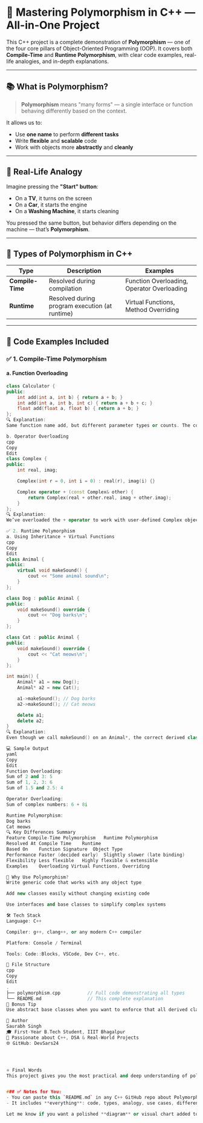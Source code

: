 # 🔁 Mastering Polymorphism in C++ — All-in-One Project

This C++ project is a complete demonstration of **Polymorphism** — one of the four core pillars of Object-Oriented Programming (OOP). It covers both **Compile-Time** and **Runtime Polymorphism**, with clear code examples, real-life analogies, and in-depth explanations.

---

## 📚 What is Polymorphism?

> **Polymorphism** means "many forms" — a single interface or function behaving differently based on the context.

It allows us to:
- Use **one name** to perform **different tasks**
- Write **flexible** and **scalable** code
- Work with objects more **abstractly** and **cleanly**

---

## 🧠 Real-Life Analogy

Imagine pressing the **"Start" button**:
- On a **TV**, it turns on the screen
- On a **Car**, it starts the engine
- On a **Washing Machine**, it starts cleaning

You pressed the same button, but behavior differs depending on the machine — that’s **Polymorphism**.

---

## 🔄 Types of Polymorphism in C++

| Type              | Description                                        | Examples                        |
|------------------|----------------------------------------------------|---------------------------------|
| **Compile-Time**  | Resolved during compilation                        | Function Overloading, Operator Overloading |
| **Runtime**       | Resolved during program execution (at runtime)     | Virtual Functions, Method Overriding |

---

## 🧾 Code Examples Included

### ✅ 1. **Compile-Time Polymorphism**

#### a. Function Overloading

```cpp
class Calculator {
public:
    int add(int a, int b) { return a + b; }
    int add(int a, int b, int c) { return a + b + c; }
    float add(float a, float b) { return a + b; }
};
🔍 Explanation:
Same function name add, but different parameter types or counts. The compiler decides which to call based on arguments.

b. Operator Overloading
cpp
Copy
Edit
class Complex {
public:
    int real, imag;

    Complex(int r = 0, int i = 0) : real(r), imag(i) {}

    Complex operator + (const Complex& other) {
        return Complex(real + other.real, imag + other.imag);
    }
};
🔍 Explanation:
We’ve overloaded the + operator to work with user-defined Complex objects.

✅ 2. Runtime Polymorphism
a. Using Inheritance + Virtual Functions
cpp
Copy
Edit
class Animal {
public:
    virtual void makeSound() {
        cout << "Some animal sound\n";
    }
};

class Dog : public Animal {
public:
    void makeSound() override {
        cout << "Dog barks\n";
    }
};

class Cat : public Animal {
public:
    void makeSound() override {
        cout << "Cat meows\n";
    }
};

int main() {
    Animal* a1 = new Dog();
    Animal* a2 = new Cat();

    a1->makeSound(); // Dog barks
    a2->makeSound(); // Cat meows

    delete a1;
    delete a2;
}
🔍 Explanation:
Even though we call makeSound() on an Animal*, the correct derived class function is executed — decided at runtime.

💻 Sample Output
yaml
Copy
Edit
Function Overloading:
Sum of 2 and 3: 5
Sum of 1, 2, 3: 6
Sum of 1.5 and 2.5: 4

Operator Overloading:
Sum of complex numbers: 6 + 8i

Runtime Polymorphism:
Dog barks
Cat meows
🔍 Key Differences Summary
Feature	Compile-Time Polymorphism	Runtime Polymorphism
Resolved At	Compile Time	Runtime
Based On	Function Signature	Object Type
Performance	Faster (decided early)	Slightly slower (late binding)
Flexibility	Less flexible	Highly flexible & extensible
Examples	Overloading	Virtual Functions, Overriding

🚀 Why Use Polymorphism?
Write generic code that works with any object type

Add new classes easily without changing existing code

Use interfaces and base classes to simplify complex systems

🛠️ Tech Stack
Language: C++

Compiler: g++, clang++, or any modern C++ compiler

Platform: Console / Terminal

Tools: Code::Blocks, VSCode, Dev C++, etc.

📂 File Structure
cpp
Copy
Edit
.
├── polymorphism.cpp          // Full code demonstrating all types
└── README.md                 // This complete explanation
📘 Bonus Tip
Use abstract base classes when you want to enforce that all derived classes must implement certain methods. This ties polymorphism with abstraction for maximum power.

👤 Author
Saurabh Singh
🎓 First-Year B.Tech Student, IIIT Bhagalpur
💼 Passionate about C++, DSA & Real-World Projects
🌐 GitHub: DevSars24




⭐ Final Words
This project gives you the most practical and deep understanding of polymorphism in C++. Whether you're preparing for interviews, building projects, or learning OOP concepts — this is your go-to example.


### ✅ Notes for You:
- You can paste this `README.md` in any C++ GitHub repo about Polymorphism.
- It includes **everything**: code, types, analogy, use cases, differences, outputs, and your profile.

Let me know if you want a polished **diagram** or visual chart added to this too!
